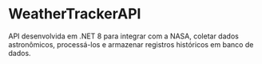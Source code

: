# WeatherTrackerAPI
API desenvolvida em .NET 8 para integrar com a NASA, coletar dados astronômicos, processá-los e armazenar registros históricos em banco de dados.

